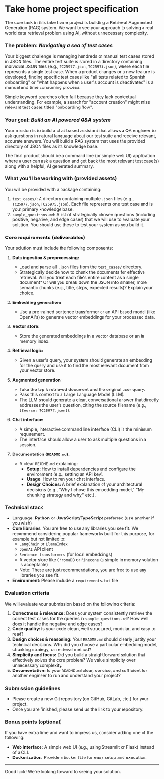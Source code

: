 # Take home project specification 

The core task in this take home project is building a Retrieval Augmented Generation (RAG) system. 
We want to see your approach to solving a real world data retrieval problem using AI, without unnecessary complexity.

### The problem: *Navigating a sea of test cases*

Your biggest challenge is managing hundreds of manual test cases stored in JSON files. The entire test suite is stored in a directory containing individual JSON files (e.g., `TC25977.json`, `TC25975.json`), where each file represents a single test case.
When a product changes or a new feature is developed, finding specific test cases like "all tests related to Spanish onboarding" or "what happens when a user's account is deactivated" is a manual and time consuming process.

Simple keyword searches often fail because they lack contextual understanding. For example, a search for "account creation" might miss relevant test cases titled "onboarding flow".

### Your goal: *Build an AI powered Q&A system*

Your mission is to build a chat based assistant that allows a QA engineer to ask questions in natural language about our test suite and receive relevant, accurate answers. You will build a RAG system that uses the provided directory of JSON files as its knowledge base.

The final product should be a command line (or simple web UI) application where a user can ask a question and get back the most relevant test case(s) along with a helpful, AI generated summary.

### What you'll be working with (provided assets)

You will be provided with a package containing:

1.  `test_cases/`: A directory containing multiple `.json` files (e.g., `TC25977.json`, `TC25975.json`). Each file represents one test case and is your primary knowledge base.
2.  `sample_questions.md`: A list of strategically chosen questions (including positive, negative, and edge cases) that we will use to evaluate your solution. You should use these to test your system as you build it.

### Core requirements (deliverables)

Your solution must include the following components:

1.  **Data ingestion & preprocessing:**
    - Load and parse all `.json` files from the `test_cases/` directory.
    - Strategically decide how to chunk the documents for effective retrieval. Will you treat each file's entire content as a single document? Or will you break down the JSON into smaller, more semantic chunks (e.g., title, steps, expected results)? Explain your choice.

2.  **Embedding generation:**
    - Use a pre trained sentence transformer or an API based model (like OpenAI's) to generate vector embeddings for your processed data.

3.  **Vector store:**
    - Store the generated embeddings in a vector database or an in memory index.

4.  **Retrieval logic:**
    - Given a user's query, your system should generate an embedding for the query and use it to find the most relevant document from your vector store.

5.  **Augmented generation:**
    - Take the top k retrieved document and the original user query.
    - Pass this context to a Large Language Model (LLM).
    - The LLM should generate a clear, conversational answer that directly addresses the user's question, citing the source filename (e.g., `[Source: TC25977.json]`).

6.  **Chat interface:**
    - A simple, interactive command line interface (CLI) is the minimum requirement.
    - The interface should allow a user to ask multiple questions in a session.

7.  **Documentation (`README.md`):**
    - A clear `README.md` explaining:
        - **Setup:** How to install dependencies and configure the environment (e.g., setting an API key).
        - **Usage:** How to run your chat interface.
        - **Design Choices:** A brief explanation of your architectural decisions (e.g., "Why I chose this embedding model," "My chunking strategy and why," etc.).

### Technical stack

- Language: **Python** or **JavaScript/TypeScript** preferred (use another if you wish)
- **Core libraries:** You are free to use any libraries you see fit. We recommend considering popular frameworks built for this purpose, for example but not limited to:
    - `LangChain` or `LlamaIndex`
    - `OpenAI` API client
    - `Sentence transformers` (for local embeddings)
    - A vector store like `ChromaDB` or `Pinecone` (a simple in memory solution is acceptable)
    - Note: These are just recommendations, you are free to use any libraries you see fit.
- **Environment:** Please include a `requirements.txt` file

### Evaluation criteria

We will evaluate your submission based on the following criteria:

1.  **Correctness & relevance:** Does your system consistently retrieve the correct test cases for the queries in `sample_questions.md`? How well does it handle the negative and edge cases?
2.  **Code quality:** Is your code clean, well structured, modular, and easy to read?
3.  **Design choices & reasoning:** Your `README.md` should clearly justify your technical decisions. Why did you choose a particular embedding model, chunking strategy, or retrieval method?
4.  **Simplicity and focus:** Did you build a straightforward solution that effectively solves the core problem? We value simplicity over unnecessary complexity.
5.  **Documentation:** Is your `README.md` clear, concise, and sufficient for another engineer to run and understand your project?

### Submission guidelines

- Please create a new Git repository (on GitHub, GitLab, etc.) for your project.
- Once you are finished, please send us the link to your repository.

### Bonus points (optional)

If you have extra time and want to impress us, consider adding one of the following:

- **Web interface:** A simple web UI (e.g., using Streamlit or Flask) instead of a CLI.
- **Dockerization:** Provide a `Dockerfile` for easy setup and execution.

---   

Good luck! We're looking forward to seeing your solution.
